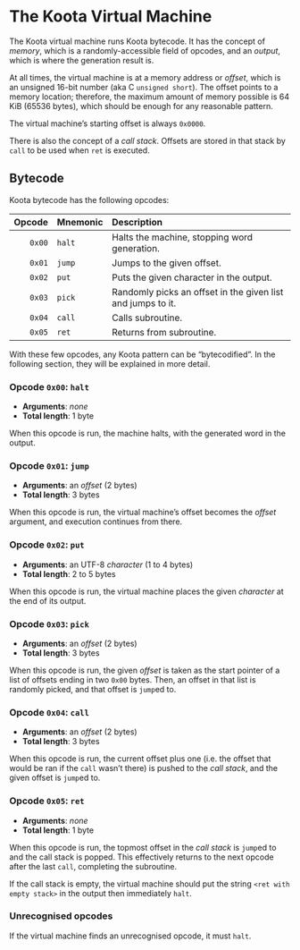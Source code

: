 # The Koota Virtual Machine

The Koota virtual machine runs Koota bytecode. It has the concept of _memory_,
which is a randomly-accessible field of opcodes, and an _output_, which is
where the generation result is.

At all times, the virtual machine is at a memory address or _offset_, which is
an unsigned 16-bit number (aka C `unsigned short`). The offset points to a
memory location; therefore, the maximum amount of memory possible is 64 KiB
(65536 bytes), which should be enough for any reasonable pattern.

The virtual machine’s starting offset is always `0x0000`.

There is also the concept of a _call stack_. Offsets are stored in that stack
by `call` to be used when `ret` is executed.

## Bytecode

Koota bytecode has the following opcodes:

| Opcode | Mnemonic | Description                                                 |
| -----: | -------- | :---------------------------------------------------------- |
| `0x00` | `halt`   | Halts the machine, stopping word generation.                |
| `0x01` | `jump`   | Jumps to the given offset.                                  |
| `0x02` | `put`    | Puts the given character in the output.                     |
| `0x03` | `pick`   | Randomly picks an offset in the given list and jumps to it. |
| `0x04` | `call`   | Calls subroutine.                                           |
| `0x05` | `ret`    | Returns from subroutine.                                    |

With these few opcodes, any Koota pattern can be “bytecodified”. In the
following section, they will be explained in more detail.

### Opcode `0x00`: `halt`

- **Arguments**: _none_
- **Total length**: 1 byte

When this opcode is run, the machine halts, with the generated word in the
output.

### Opcode `0x01`: `jump`

- **Arguments**: an _offset_ (2 bytes)
- **Total length**: 3 bytes

When this opcode is run, the virtual machine’s offset becomes the _offset_ argument,
and execution continues from there.

### Opcode `0x02`: `put`

- **Arguments**: an UTF-8 _character_ (1 to 4 bytes)
- **Total length**: 2 to 5 bytes

When this opcode is run, the virtual machine places the given _character_ at the end
of its output.

### Opcode `0x03`: `pick`

- **Arguments**: an _offset_ (2 bytes)
- **Total length**: 3 bytes

When this opcode is run, the given _offset_ is taken as the start pointer of a
list of offsets ending in two `0x00` bytes. Then, an offset in that list is
randomly picked, and that offset is `jump`ed to.

### Opcode `0x04`: `call`

- **Arguments**: an _offset_ (2 bytes)
- **Total length**: 3 bytes

When this opcode is run, the current offset plus one (i.e. the offset that would
be ran if the `call` wasn’t there) is pushed to the _call stack_, and the given
offset is `jump`ed to.

### Opcode `0x05`: `ret`

- **Arguments**: _none_
- **Total length**: 1 byte

When this opcode is run, the topmost offset in the _call stack_ is `jump`ed to
and the call stack is popped. This effectively returns to the next opcode after
the last `call`, completing the subroutine.

If the call stack is empty, the virtual machine should put the string
`<ret with empty stack>` in the output then immediately `halt`.

### Unrecognised opcodes

If the virtual machine finds an unrecognised opcode, it must `halt`.
